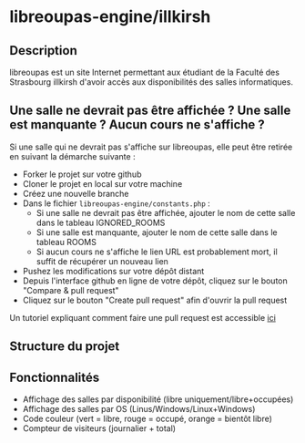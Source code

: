 # libreoupas-engine/illkirsh

## Description
libreoupas est un site Internet permettant aux étudiant de la Faculté des Strasbourg illkirsh d'avoir accès aux disponibilités 
des salles informatiques.

## Une salle ne devrait pas être affichée ? Une salle est manquante ? Aucun cours ne s'affiche ?
Si une salle qui ne devrait pas s'affiche sur libreoupas, elle peut être retirée en suivant la démarche suivante :
- Forker le projet sur votre github
- Cloner le projet en local sur votre machine
- Créez une nouvelle branche
- Dans le fichier `libreoupas-engine/constants.php` :
  * Si une salle ne devrait pas être affichée, ajouter le nom de cette salle dans le tableau IGNORED_ROOMS
  * Si une salle est manquante, ajouter le nom de cette salle dans le tableau ROOMS
  * Si aucun cours ne s'affiche le lien URL est probablement mort, il suffit de récupérer un nouveau lien
- Pushez les modifications sur votre dépôt distant
- Depuis l'interface github en ligne de votre dépôt, cliquez sur le bouton "Compare & pull request"
- Cliquez sur le bouton "Create pull request" afin d'ouvrir la pull request

Un tutoriel expliquant comment faire une pull request est accessible [ici](https://opensource.com/article/19/7/create-pull-request-github)

## Structure du projet

## Fonctionnalités
- Affichage des salles par disponibilité (libre uniquement/libre+occupées)
- Affichage des salles par OS (Linus/Windows/Linux+Windows)
- Code couleur (vert = libre, rouge = occupé, orange = bientôt libre)
- Compteur de visiteurs (journalier + total)
